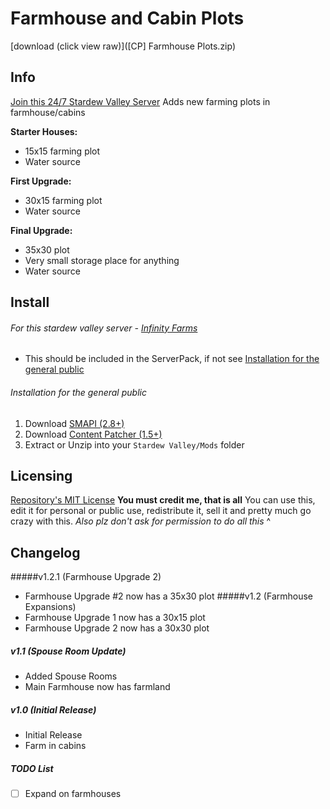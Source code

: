 # Farmhouse and Cabin Plots
[download (click view raw)]([CP] Farmhouse Plots.zip)

## Info
[Join this 24/7 Stardew Valley Server](https://discord.gg/6QFxJS9)
Adds new farming plots in farmhouse/cabins

**Starter Houses:**

- 15x15 farming plot
- Water source

**First Upgrade:**

- 30x15 farming plot
- Water source

**Final Upgrade:**

- 35x30 plot
- Very small storage place for anything
- Water source

## Install
###### For this stardew valley server - [Infinity Farms](https://discord.gg/6QFxJS9)
- This should be included in the ServerPack, if not see [Installation for the general public](https://github.com/JessebotX/StardewMods/tree/master/ContentPatcherMods/%5BCP%5D%20Farmhouse%20Plots#installation-for-the-general-public) 

###### Installation for the general public
1. Download [SMAPI (2.8+)](https://www.nexusmods.com/stardewvalley/mods/2400)
2. Download [Content Patcher (1.5+)](https://www.nexusmods.com/stardewvalley/mods/1915)
3. Extract or Unzip into your ```Stardew Valley/Mods``` folder

## Licensing
[Repository's MIT License](https://github.com/JessebotX/StardewMods/blob/master/LICENSE)
**You must credit me, that is all**
You can use this, edit it for personal or public use, redistribute it, sell it and pretty much go crazy with this.
_Also plz don't ask for permission to do all this_ ^

## Changelog
#####v1.2.1 (Farmhouse Upgrade 2)
- Farmhouse Upgrade #2 now has a 35x30 plot
#####v1.2 (Farmhouse Expansions)
- Farmhouse Upgrade 1 now has a 30x15 plot
- Farmhouse Upgrade 2 now has a 30x30 plot
##### v1.1 (Spouse Room Update)
- Added Spouse Rooms
- Main Farmhouse now has farmland
##### v1.0 (Initial Release)
- Initial Release
- Farm in cabins

##### TODO List
- [ ] Expand on farmhouses